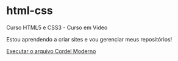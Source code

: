# html-css
 Curso HTML5 e CSS3 - Curso em Video

Estou aprendendo a criar sites e vou gerenciar meus repositórios!

<a href="https://atthums.github.io/html-css/desafios/des012b/cordel.html">Executar o arquivo Cordel Moderno</a>